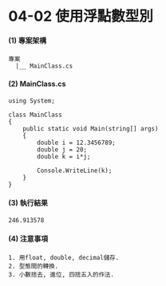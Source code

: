 # 04-02 使用浮點數型別

#### (1) 專案架構 

```
專案
  |__ MainClass.cs
```


#### (2) MainClass.cs

```
using System;

class MainClass 
{
    public static void Main(string[] args)
    {
        double i = 12.3456789;
        double j = 20;
        double k = i*j;
        
        Console.WriteLine(k);
    }    
}
```

#### (3) 執行結果

```
246.913578
```


#### (4) 注意事項
```
1. 用float, double, decimal儲存.
2. 型態間的轉換.
3. 小數捨去, 進位, 四捨五入的作法. 
```
